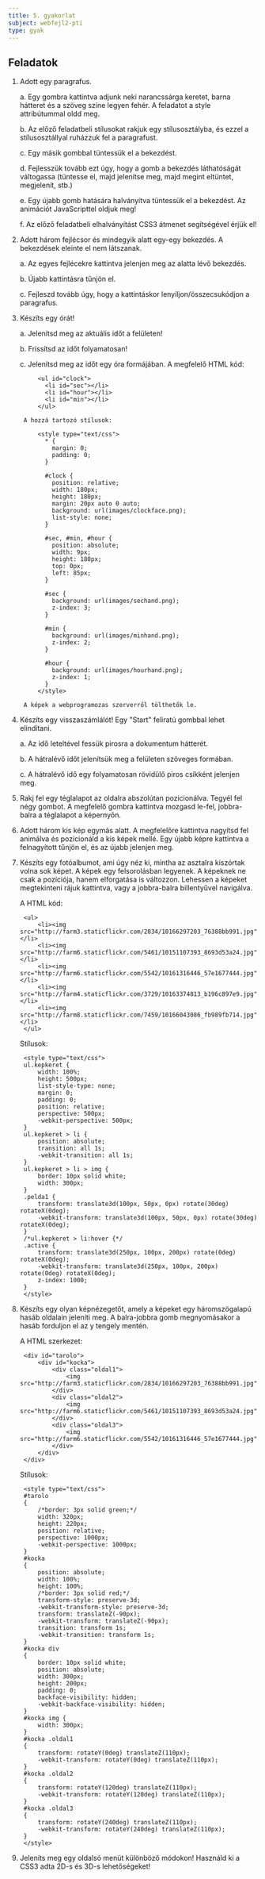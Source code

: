 ```yaml
---
title: 5. gyakorlat
subject: webfejl2-pti
type: gyak
---
```


Feladatok
---------

1. Adott egy paragrafus.

    a. Egy gombra kattintva adjunk neki narancssárga keretet, barna hátteret és a szöveg színe legyen fehér. A feladatot a style attribútummal oldd meg.

    b. Az előző feladatbeli stílusokat rakjuk egy stílusosztályba, és ezzel a stílusosztállyal ruházzuk fel a paragrafust.

    c. Egy másik gombbal tüntessük el a bekezdést.

    d. Fejlesszük tovább ezt úgy, hogy a gomb a bekezdés láthatóságát váltogassa (tüntesse el, majd jelenítse meg, majd megint eltüntet, megjelenít, stb.)

    e. Egy újabb gomb hatására halványítva tüntessük el a bekezdést. Az animációt JavaScripttel oldjuk meg!

    f. Az előző feladatbeli elhalványítást CSS3 átmenet segítségével érjük el!

1. Adott három fejlécsor és mindegyik alatt egy-egy bekezdés. A bekezdések eleinte el nem látszanak. 
    
    a. Az egyes fejlécekre kattintva jelenjen meg az alatta lévő bekezdés.
    
    b. Újabb kattintásra tűnjön el.
    
    c. Fejleszd tovább úgy, hogy a kattintáskor lenyíljon/összecsukódjon a paragrafus.

1. Készíts egy órát!
    
    a. Jelenítsd meg az aktuális időt a felületen!
    
    b. Frissítsd az időt folyamatosan!
    
    c. Jelenítsd meg az időt egy óra formájában. A megfelelő HTML kód:
    
            <ul id="clock"> 
              <li id="sec"></li>
              <li id="hour"></li>
              <li id="min"></li>
            </ul>
            
        A hozzá tartozó stílusok:
       
            <style type="text/css">
              * {
                margin: 0;
                padding: 0;
              }
              
              #clock {
                position: relative;
                width: 180px;
                height: 180px;
                margin: 20px auto 0 auto;
                background: url(images/clockface.png);
                list-style: none;
              }
              
              #sec, #min, #hour {
                position: absolute;
                width: 9px;
                height: 180px;
                top: 0px;
                left: 85px;
              }
              
              #sec {
                background: url(images/sechand.png);
                z-index: 3;
              }
                 
              #min {
                background: url(images/minhand.png);
                z-index: 2;
              }
                 
              #hour {
                background: url(images/hourhand.png);
                z-index: 1;
              }
            </style>
            
        A képek a webprogramozas szerverről tölthetők le.
        
1. Készíts egy visszaszámlálót! Egy "Start" feliratú gombbal lehet elindítani.
    
    a. Az idő leteltével fessük pirosra a dokumentum hátterét.
    
    b. A hátralévő időt jelenítsük meg a felületen szöveges formában.
    
    c. A hátralévő idő egy folyamatosan rövidülő piros csíkként jelenjen meg.
    
1. Rakj fel egy téglalapot az oldalra abszolútan pozicionálva. Tegyél fel négy gombot. A megfelelő gombra kattintva mozgasd le-fel, jobbra-balra a téglalapot a képernyőn.    

1. Adott három kis kép egymás alatt. A megfelelőre kattintva nagyítsd fel animálva és pozicionáld a kis képek mellé. Egy újabb képre kattintva a felnagyított tűnjön el, és az újabb jelenjen meg.

1. Készíts egy fotóalbumot, ami úgy néz ki, mintha az asztalra kiszórtak volna sok képet. A képek egy felsorolásban legyenek. A képeknek ne csak a pozíciója, hanem elforgatása is változzon. Lehessen a képeket megtekinteni rájuk kattintva, vagy a jobbra-balra billentyűvel navigálva.

    A HTML kód:

        <ul>
            <li><img src="http://farm3.staticflickr.com/2834/10166297203_76388bb991.jpg"></li>
            <li><img src="http://farm6.staticflickr.com/5461/10151107393_8693d53a24.jpg"></li>
            <li><img src="http://farm6.staticflickr.com/5542/10161316446_57e1677444.jpg"></li>
            <li><img src="http://farm4.staticflickr.com/3729/10163374813_b196c897e9.jpg"></li>
            <li><img src="http://farm8.staticflickr.com/7459/10166043086_fb989fb714.jpg"></li>
        </ul>

    Stílusok:

        <style type="text/css">
        ul.kepkeret {
            width: 100%;
            height: 500px;
            list-style-type: none;
            margin: 0;
            padding: 0;
            position: relative;
            perspective: 500px;
            -webkit-perspective: 500px;
        }
        ul.kepkeret > li {
            position: absolute;
            transition: all 1s;
            -webkit-transition: all 1s;
        }
        ul.kepkeret > li > img {
            border: 10px solid white;
            width: 300px;
        }
        .pelda1 {
            transform: translate3d(100px, 50px, 0px) rotate(30deg) rotateX(0deg);
            -webkit-transform: translate3d(100px, 50px, 0px) rotate(30deg) rotateX(0deg);
        }
        /*ul.kepkeret > li:hover {*/
        .active {
            transform: translate3d(250px, 100px, 200px) rotate(0deg) rotateX(0deg);
            -webkit-transform: translate3d(250px, 100px, 200px) rotate(0deg) rotateX(0deg);
            z-index: 1000;
        }
        </style>

1. Készíts egy olyan képnézegetőt, amely a képeket egy háromszögalapú hasáb oldalain jeleníti meg. A balra-jobbra gomb megnyomásakor a hasáb forduljon el az y tengely mentén.

    A HTML szerkezet:

        <div id="tarolo">
            <div id="kocka">
                <div class="oldal1">
                    <img src="http://farm3.staticflickr.com/2834/10166297203_76388bb991.jpg">
                </div>
                <div class="oldal2">
                    <img src="http://farm6.staticflickr.com/5461/10151107393_8693d53a24.jpg">
                </div>
                <div class="oldal3">
                    <img src="http://farm6.staticflickr.com/5542/10161316446_57e1677444.jpg">
                </div>
            </div>
        </div>

    Stílusok:

        <style type="text/css">
        #tarolo 
        {
            /*border: 3px solid green;*/
            width: 320px;
            height: 220px;
            position: relative;
            perspective: 1000px;
            -webkit-perspective: 1000px;
        }
        #kocka 
        {
            position: absolute;
            width: 100%;
            height: 100%;
            /*border: 3px solid red;*/
            transform-style: preserve-3d;
            -webkit-transform-style: preserve-3d;
            transform: translateZ(-90px);
            -webkit-transform: translateZ(-90px);
            transition: transform 1s;
            -webkit-transition: transform 1s;
        }
        #kocka div 
        {
            border: 10px solid white;
            position: absolute;
            width: 300px;
            height: 200px;
            padding: 0; 
            backface-visibility: hidden;                        
            -webkit-backface-visibility: hidden;                        
        }
        #kocka img {
            width: 300px;
        }
        #kocka .oldal1
        {
            transform: rotateY(0deg) translateZ(110px);
            -webkit-transform: rotateY(0deg) translateZ(110px);
        }
        #kocka .oldal2
        {
            transform: rotateY(120deg) translateZ(110px);
            -webkit-transform: rotateY(120deg) translateZ(110px);
        }
        #kocka .oldal3
        {
            transform: rotateY(240deg) translateZ(110px);
            -webkit-transform: rotateY(240deg) translateZ(110px);
        }
        </style>

1. Jeleníts meg egy oldalsó menüt különböző módokon! Használd ki a CSS3 adta 2D-s és 3D-s lehetőségeket!
